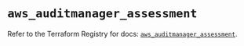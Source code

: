 # `aws_auditmanager_assessment`

Refer to the Terraform Registry for docs: [`aws_auditmanager_assessment`](https://registry.terraform.io/providers/hashicorp/aws/6.10.0/docs/resources/auditmanager_assessment).
